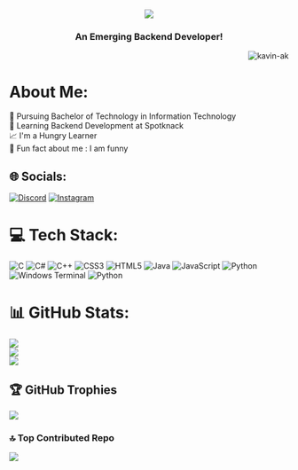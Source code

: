 <h1 align="center">
    <img src="https://readme-typing-svg.herokuapp.com/?font=Righteous&size=35&center=true&vCenter=true&width=500&height=70&duration=3000&lines=Hi+There!+👋;+I'm+Kavin!;" />
</h1>

<h3 align="center">An Emerging Backend Developer!</h3>
<p align="right"> <img src="https://komarev.com/ghpvc/?username=kavin-ak&label=Profile%20views&color=0e75b6&style=flat" alt="kavin-ak" /> </p>


# About Me:
📖 Pursuing Bachelor of Technology in Information Technology<br>🌱 Learning Backend Development at Spotknack<br>📈 I'm a Hungry Learner<br>🤩 Fun fact about me : I am funny


## 🌐 Socials:
[![Discord](https://img.shields.io/badge/Discord-%237289DA.svg?logo=discord&logoColor=white)](https://discord.gg/kavin773) [![Instagram](https://img.shields.io/badge/Instagram-%23E4405F.svg?logo=Instagram&logoColor=white)](https://instagram.com/kavin_oggy) 

# 💻 Tech Stack:
![C](https://img.shields.io/badge/c-%2300599C.svg?style=flat&logo=c&logoColor=white) ![C#](https://img.shields.io/badge/c%23-%23239120.svg?style=flat&logo=csharp&logoColor=white) ![C++](https://img.shields.io/badge/c++-%2300599C.svg?style=flat&logo=c%2B%2B&logoColor=white) ![CSS3](https://img.shields.io/badge/css3-%231572B6.svg?style=flat&logo=css3&logoColor=white) ![HTML5](https://img.shields.io/badge/html5-%23E34F26.svg?style=flat&logo=html5&logoColor=white) ![Java](https://img.shields.io/badge/java-%23ED8B00.svg?style=flat&logo=openjdk&logoColor=white) ![JavaScript](https://img.shields.io/badge/javascript-%23323330.svg?style=flat&logo=javascript&logoColor=%23F7DF1E)  ![Python](https://img.shields.io/badge/python-3670A0?style=flat&logo=python&logoColor=ffdd54) ![Windows Terminal](https://img.shields.io/badge/Windows%20Terminal-%234D4D4D.svg?style=flat&logo=windows-terminal&logoColor=white) ![Python](https://img.shields.io/badge/python-3670A0?style=flat&logo=python&logoColor=ffdd54) 
# 📊 GitHub Stats:
![](https://github-readme-stats.vercel.app/api?username=Kavin-ak&theme=tokyonight&hide_border=false&include_all_commits=true&count_private=true)<br/>
![](https://github-readme-streak-stats.herokuapp.com/?user=Kavin-ak&theme=tokyonight&hide_border=false)<br/>
![](https://github-readme-stats.vercel.app/api/top-langs/?username=Kavin-ak&theme=tokyonight&hide_border=false&include_all_commits=true&count_private=true&layout=compact)

## 🏆 GitHub Trophies
![](https://github-profile-trophy.vercel.app/?username=Kavin-ak&theme=tokyonight&no-frame=false&no-bg=true&margin-w=4)

### 🔝 Top Contributed Repo
![](https://github-contributor-stats.vercel.app/api?username=Kavin-ak&limit=5&theme=tokyonight&combine_all_yearly_contributions=true)



<!-- Proudly created with GPRM ( https://gprm.itsvg.in ) -->
